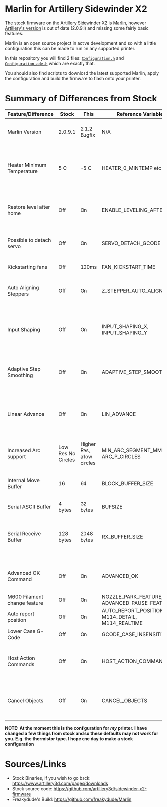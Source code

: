 # Marlin for Artillery Sidewinder X2

The stock firmware on the Artillery Sidewinder X2 is [Marlin](https://github.com/MarlinFirmware/Marlin), however [Artillery's version](https://github.com/artillery3d/sidewinder-x2-firmware) is out of date (2.0.9.1) and missing some fairly basic features.

Marlin is an open source project in active development and so with a little configuration this can be made to run on any supported printer.

In this repository you will find 2 files: [`Configuration.h`](configuration/updated/Configuration.h) and [`Configuration_adv.h`](configuration/updated/Configuration_adv.h) which are exactly that.

You should also find scripts to download the latest supported Marlin, apply the configuration and build the firmware to flash onto your printer.
# Summary of Differences from Stock

| Feature/Difference           | Stock              | This                      | Reference Variable                               | Rationale/Notes                                                                                          |
|------------------------------|--------------------|---------------------------|--------------------------------------------------|----------------------------------------------------------------------------------------------------------|
| Marlin Version               | 2.0.9.1            | 2.1.2 Bugfix              | N/A                                              | Less bugs, newer features, see [Marlin Releases](https://github.com/MarlinFirmware/Marlin/releases) page |
| Heater Minimum Temperature   | 5 C                | -5 C                      | HEATER_0_MINTEMP etc                             | 5 C is a bad default because it is a reasonable ambient temperature in a garage                          |
| Restore level after home     | Off                | On                        | ENABLE_LEVELING_AFTER_G28                        | Save having to enter `M420` to restore the mesh after home in slicer settings                            |
| Possible to detach servo     | Off                | On                        | SERVO_DETACH_GCODE                               | Add ability to send `M282` for lower power idle state                                                    |
| Kickstarting fans            | Off                | 100ms                     | FAN_KICKSTART_TIME                               | Allows the fan to spin up reliably                                                                       |
| Auto Aligning Steppers       | Off                | On                        | Z_STEPPER_AUTO_ALIGN                             | There are 2 Z axis steppers TBD check if this is needed                                                  |
| Input Shaping                | Off                | On                        | INPUT_SHAPING_X, INPUT_SHAPING_Y                 | Allows reduction in ringing and ghosting artifacts on prints induced by vibrations of the printer        |
| Adaptive Step Smoothing      | Off                | On                        | ADAPTIVE_STEP_SMOOTHING                          | Increases resolution of stepping for better print quality                                                |
| Linear Advance               | Off                | On                        | LIN_ADVANCE                                      | Maintains consistent pressure in the nozzle for cleaner corners/ other features which change speed       |
| Increased Arc support        | Low Res No Circles | Higher Res, allow circles | MIN_ARC_SEGMENT_MM, ARC_P_CIRCLES                |                                                                                                          |
| Internal Move Buffer         | 16                 | 64                        | BLOCK_BUFFER_SIZE                                | Increase buffer size providing there is SRAM available is a good thing                                   |
| Serial ASCII Buffer          | 4 bytes            | 32 bytes                  | BUFSIZE                                          |                                                                                                          |
| Serial Receive Buffer        | 128 bytes          | 2048 bytes                | RX_BUFFER_SIZE                                   | This makes printing with something like octoprint much smoother and less likely to stutter               |
| Advanced OK Command          | Off                | On                        | ADVANCED_OK                                      | Allow Marlin to respond with additional info when returnin OK                                            |
| M600 Filament change feature | Off                | On                        | NOZZLE_PARK_FEATURE, ADVANCED_PAUSE_FEATURE      |                                                                                                          |
| Auto report position         | Off                | On                        | AUTO_REPORT_POSITION, M114_DETAIL, M114_REALTIME | some clients may use this                                                                                |
| Lower Case G-Code            | Off                | On                        | GCODE_CASE_INSENSITIVE                           | Why not                                                                                                  |
| Host Action Commands         | Off                | On                        | HOST_ACTION_COMMANDS                             | Allow more advanced features of octoprint at negligible cost to performance                              |
| Cancel Objects               | Off                | On                        | CANCEL_OBJECTS                                   | Useful mid print to continue with other projects if one may have lifted or otherwise failed              |

**NOTE: At the moment this is the configuration for _my_ printer. I have changed a few things from stock and so these defaults may not work for you. E.g. the thermistor type. I hope one day to make a stock configuration**

# Sources/Links

 - Stock Binaries, if you wish to go back: https://www.artillery3d.com/pages/downloads
 - Stock source code: https://github.com/artillery3d/sidewinder-x2-firmware
 - Freakydude's Build: https://github.com/freakydude/Marlin
